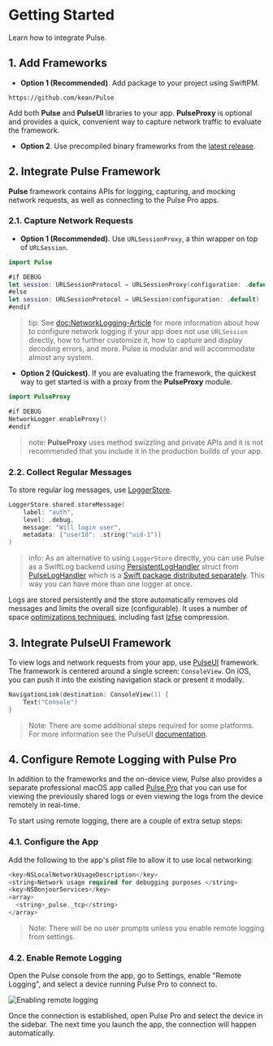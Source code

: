 # Getting Started

Learn how to integrate Pulse.

## 1. Add Frameworks

- **Option 1 (Recommended)**. Add package to your project using SwiftPM.

```
https://github.com/kean/Pulse
```

Add both **Pulse** and **PulseUI** libraries to your app. **PulseProxy** is optional and provides a quick, convenient way to capture network traffic to evaluate the framework.

- **Option 2**. Use precompiled binary frameworks from the [latest release](https://github.com/kean/Pulse/releases).

## 2. Integrate Pulse Framework

**Pulse** framework contains APIs for logging, capturing, and mocking network requests, as well as connecting to the Pulse Pro apps.

### 2.1. Capture Network Requests

- **Option 1 (Recommended)**. Use ``URLSessionProxy``, a thin wrapper on top of `URLSession`. 

```swift
import Pulse

#if DEBUG
let session: URLSessionProtocol = URLSessionProxy(configuration: .default)
#else
let session: URLSessionProtocol = URLSession(configuration: .default)
#endif
```

> tip: See <doc:NetworkLogging-Article> for more information about how to configure network logging if your app does not use `URLSession` directly, how to further customize it, how to capture and display decoding errors, and more. Pulse is modular and will accommodate almost any system.

- **Option 2 (Quickest)**. If you are evaluating the framework, the quickest way to get started is with a proxy from the **PulseProxy** module.

```swift
import PulseProxy

#if DEBUG
NetworkLogger.enableProxy()
#endif
```

> note: **PulseProxy** uses method swizzling and private APIs and it is not recommended that you include it in the production builds of your app.

### 2.2. Collect Regular Messages

To store regular log messages, use [LoggerStore](https://kean-docs.github.io/pulse/documentation/pulse/loggerstore).

```swift
LoggerStore.shared.storeMessage(
    label: "auth",
    level: .debug,
    message: "Will login user",
    metadata: ["userId": .string("uid-1")]
)
```

> info: As an alternative to using `LoggerStore` directly, you can use Pulse as a SwiftLog backend using [PersistentLogHandler](https://kean-docs.github.io/pulseloghandler/documentation/pulseloghandler/persistentloghandler) struct from [PulseLogHandler](https://kean-docs.github.io/pulseloghandler/documentation/pulseloghandler) which is a [Swift package distributed separately](https://github.com/kean/PulseLogHandler).  This way you can have more than one logger at once.

Logs are stored persistently and the store automatically removes old messages and limits the overall size (configurable). It uses a number of space [optimizations techniques](https://kean.blog/post/pulse-2#space-savings), including fast [lzfse](https://developer.apple.com/documentation/compression/algorithm/lzfse) compression.

## 3. Integrate PulseUI Framework

To view logs and network requests from your app, use [PulseUI](https://kean-docs.github.io/pulseui/documentation/pulseui/) framework. The framework is centered around a single screen: `ConsoleView`. On iOS, you can push it into the existing navigation stack or present it modally.

```swift
NavigationLink(destination: ConsoleView()) {
    Text("Console")
}
```

> Note: There are some additional steps required for some platforms. For more information see the PulseUI [documentation](https://kean-docs.github.io/pulseui/documentation/pulseui/).

## 4. Configure Remote Logging with Pulse Pro

In addition to the frameworks and the on-device view, Pulse also provides a separate professional macOS app called [Pulse Pro](https://kean.blog/pulse/pro) that you can use for viewing the previously shared logs or even viewing the logs from the device remotely in real-time.

To start using remote logging, there are a couple of extra setup steps:

### 4.1. Configure the App

Add the following to the app's plist file to allow it to use local networking:

```swift
<key>NSLocalNetworkUsageDescription</key>
<string>Network usage required for debugging purposes </string>
<key>NSBonjourServices</key>
<array>
  <string>_pulse._tcp</string>
</array>
```

> Note: There will be no user prompts unless you enable remote logging from settings.

### 4.2. Enable Remote Logging

Open the Pulse console from the app, go to Settings, enable "Remote Logging", and select a device running Pulse Pro to connect to.

![Enabling remote logging](remote-logging.png)

Once the connection is established, open Pulse Pro and select the device in the sidebar. The next time you launch the app, the connection will happen automatically.
